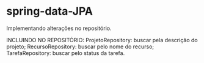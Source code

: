 # spring-data-JPA
Implementando alterações no repositório.

INCLUINDO NO REPOSITÓRIO:
ProjetoRepository: buscar pela descrição do projeto;
RecursoRepository: buscar pelo nome do recurso;
TarefaRepository: buscar pelo status da tarefa.
